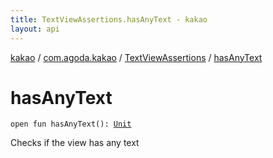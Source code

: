 ```yaml
---
title: TextViewAssertions.hasAnyText - kakao
layout: api
---
```


<div class='api-docs-breadcrumbs'><a href="../../index.html">kakao</a> / <a href="../index.html">com.agoda.kakao</a> / <a href="index.html">TextViewAssertions</a> / <a href=".">hasAnyText</a></div>

# hasAnyText

<div class="signature"><code><span class="keyword">open</span> <span class="keyword">fun </span><span class="identifier">hasAnyText</span><span class="symbol">(</span><span class="symbol">)</span><span class="symbol">: </span><a href="https://kotlinlang.org/api/latest/jvm/stdlib/kotlin/-unit/index.html"><span class="identifier">Unit</span></a></code></div>

Checks if the view has any text

